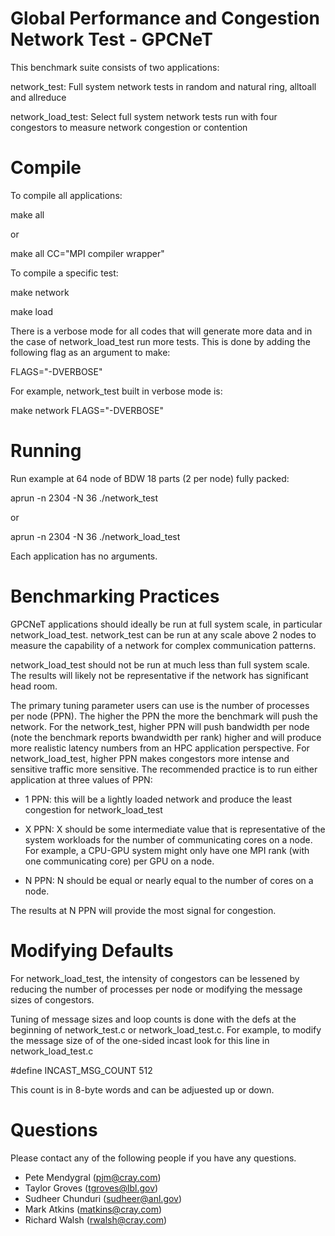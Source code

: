 # Global Performance and Congestion Network Test - GPCNeT #

This benchmark suite consists of two applications:

network_test: Full system network tests in random and natural ring, alltoall 
              and allreduce

network_load_test: Select full system network tests run with four congestors to
                   measure network congestion or contention

# Compile #

To compile all applications:

make all

or

make all CC="MPI compiler wrapper"


To compile a specific test:

make network

make load

There is a verbose mode for all codes that will generate more data and in the case
of network_load_test run more tests.  This is done by adding the following flag
as an argument to make:

FLAGS="-DVERBOSE"

For example, network_test built in verbose mode is:

make network FLAGS="-DVERBOSE"

# Running #

Run example at 64 node of BDW 18 parts (2 per node) fully packed:

aprun -n 2304 -N 36 ./network_test

or

aprun -n 2304 -N 36 ./network_load_test

Each application has no arguments.  

# Benchmarking Practices

GPCNeT applications should ideally be run at full system scale, in particular
network_load_test.  network_test can be run at any scale above 2 nodes to measure
the capability of a network for complex communication patterns.

network_load_test should not be run at much less than full system scale.  The results
will likely not be representative if the network has significant head room.  

The primary tuning parameter users can use is the number of processes per node (PPN).
The higher the PPN the more the benchmark will push the network.  For the network_test,
higher PPN will push bandwidth per node (note the benchmark reports bwandwidth per rank)
higher and will produce more realistic latency numbers from an HPC application perspective.
For network_load_test, higher PPN makes congestors more intense and sensitive traffic
more sensitive.  The recommended practice is to run either application at three
values of PPN:

* 1 PPN: this will be a lightly loaded network and produce the least congestion for
         network_load_test

* X PPN: X should be some intermediate value that is representative of the system workloads
         for the number of communicating cores on a node.  For example, a CPU-GPU system
         might only have one MPI rank (with one communicating core) per GPU on a node.

* N PPN: N should be equal or nearly equal to the number of cores on a node.

The results at N PPN will provide the most signal for congestion.

# Modifying Defaults #

For network_load_test, the intensity of
congestors can be lessened by reducing the number of processes per node or
modifying the message sizes of congestors.

Tuning of message sizes and loop counts is done with the defs at the beginning of
network_test.c or network_load_test.c.  For example, to modify the message size of 
of the one-sided incast look for this line in network_load_test.c

#define INCAST_MSG_COUNT 512

This count is in 8-byte words and can be adjuested up or down.

# Questions #

Please contact any of the following people if you have any questions.

* Pete Mendygral (pjm@cray.com)
* Taylor Groves (tgroves@lbl.gov)
* Sudheer Chunduri (sudheer@anl.gov)
* Mark Atkins (matkins@cray.com)
* Richard Walsh (rwalsh@cray.com)
